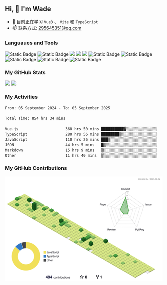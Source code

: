 ## Hi, 👋 I'm Wade

- 🌱 目前正在学习 `Vue3` 、 `Vite` 和 `TypeScript`
- 📫 联系方式: 295645351@qq.com

### Languaues and Tools

<span > 
  <img alt="Static Badge" src="https://img.shields.io/badge/Vue-%2342b883?style=flat-square&logo=Vue&logoColor=%23fff"> 
  <img alt="Static Badge" src="https://img.shields.io/badge/TypeScript-%230072b3?style=flat-square&logo=TypeScript&logoColor=%23fff"> 
  <img src="https://img.shields.io/badge/-JavaScript-F7DF1E?style=flat-square&logo=javascript&logoColor=white" /> 
  <img src="https://img.shields.io/badge/-HTML5-E34F26?style=flat-square&logo=html5&logoColor=white" /> 
  <img src="https://img.shields.io/badge/-CSS3-1572B6?style=flat-square&logo=css3" /> 
  <img alt="Static Badge" src="https://img.shields.io/badge/Webpack-%230072b3?style=flat-square&logo=webpack&logoColor=%23fff"> 
  <img alt="Static Badge" src="https://img.shields.io/badge/Vite-%239a60fe?style=flat-square&logo=vite&logoColor=%23fff"> 
  <img alt="Static Badge" src="https://img.shields.io/badge/Sass-%23c66394?style=flat-square&logo=Sass&logoColor=%23fff"> 
  <img alt="Static Badge" src="https://img.shields.io/badge/Visual_Studio_Code-007ACC?style=flat-square&logo=Visual-Studio-Code&logoColor=white"> 
  <img alt="Static Badge" src="https://img.shields.io/badge/Git-F05032?style=flat-square&logo=Git&logoColor=white">  
</span>


### My GitHub Stats

<div align="left">
  <img src="https://github-readme-stats.vercel.app/api?username=Cwd295645351&show_icons=true" /> 
  <img src="https://github-readme-stats.vercel.app/api/top-langs/?username=Cwd295645351&layout=compact&langs_count=6&text_color=000&icon_color=fff&theme=graywhite" />
</div>

### My Activities

<!--START_SECTION:waka-->

```txt
From: 05 September 2024 - To: 05 September 2025

Total Time: 854 hrs 34 mins

Vue.js                     368 hrs 50 mins ██████████▓░░░░░░░░░░░░░░   43.16 %
TypeScript                 280 hrs 56 mins ████████▒░░░░░░░░░░░░░░░░   32.87 %
JavaScript                 110 hrs 26 mins ███▒░░░░░░░░░░░░░░░░░░░░░   12.92 %
JSON                       44 hrs 5 mins   █▒░░░░░░░░░░░░░░░░░░░░░░░   05.16 %
Markdown                   15 hrs 9 mins   ▒░░░░░░░░░░░░░░░░░░░░░░░░   01.77 %
Other                      11 hrs 40 mins  ▒░░░░░░░░░░░░░░░░░░░░░░░░   01.37 %
```

<!--END_SECTION:waka-->

### My GitHub Contributions

![](./profile-3d-contrib/profile-green-animate.svg)
